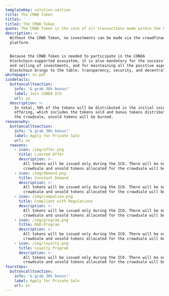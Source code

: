 ```yaml
---
templateKey: solution-section
title: The CRWD Token
title1: ' '
title2: The CRWD Token
quote: The CRWD Token is the core of all transactions made within the CRWD network.
description: >-
  Without the CRWD Token, no investments can be made via the crowdfinancing
  platform. 


  Because the CRWD Token is needed to participate in the CONDA
  blockchain-supported ecosystem, it is also mandatory for the successful buying
  and selling of investments, and for maintaining all the positive aspects that
  blockchain brings to the table: transparency, security, and decentralization. 
whitepaper: xx.pdf
icodetails:
  buttoncalltoaction:
    info: '& grab 30% bonus!'
    label: Join CONDA ICO
    url: yy
  description: >-
    In total, 50% of the tokens will be distributed in the initial coin
    offering, which includes the tokens sold and bonus tokens distributed. After
    the crowdsale, unsold tokens will be burned.
reasonswhy:
  buttoncalltoaction:
    info: '& grab 30% bonus!'
    label: Apply for Private Sale
    url: xx
  reasons:
    - icon: /img/offer.png
      title: Limited Offer
      description: >-
        All tokens will be issued only during the ICO. There will be no second
        crowdsale and unsold tokens allocated for the crowdsale will be burned.
    - icon: /img/demand.png
      title: Constant Demand
      description: >-
        All tokens will be issued only during the ICO. There will be no second
        crowdsale and unsold tokens allocated for the crowdsale will be burned.
    - icon: /img/compaline.png
      title: Compliant with Regulations
      description: >-
        All tokens will be issued only during the ICO. There will be no second
        crowdsale and unsold tokens allocated for the crowdsale will be burned.
    - icon: /img/program.png
      title: R&D-Program
      description: >-
        All tokens will be issued only during the ICO. There will be no second
        crowdsale and unsold tokens allocated for the crowdsale will be burned.
    - icon: /img/loyalty.png
      title: Loyalty Program
      description: >-
        All tokens will be issued only during the ICO. There will be no second
        crowdsale and unsold tokens allocated for the crowdsale will be burned.
foursteps:
  buttoncalltoaction:
    info: '& grab 30% bonus!'
    label: Apply for Private Sale
    url: xx
---
```


